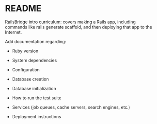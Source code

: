 # README

RailsBridge intro curriculum: covers making a Rails app, including commands like rails generate scaffold, and then deploying that app to the Internet.

Add documentation regarding:

* Ruby version

* System dependencies

* Configuration

* Database creation

* Database initialization

* How to run the test suite

* Services (job queues, cache servers, search engines, etc.)

* Deployment instructions
